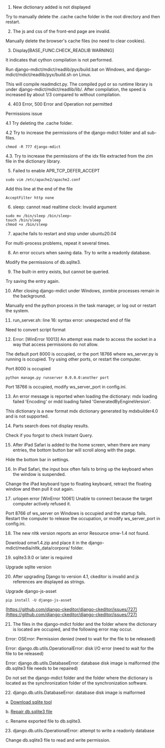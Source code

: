 1. New dictionary added is not displayed

Try to manually delete the .cache cache folder in the root directory and then restart.

2. The js and css of the front-end page are invalid.

Manually delete the browser's cache files (no need to clear cookies).

3. Display\[BASE_FUNC.CHECK_READLIB WARNING\]

It indicates that cython compilation is not performed.

Run django-mdict/mdict/readlib/pyx/build.bat on Windows, and django-mdict/mdict/readlib/pyx/build.sh on Linux.

This will compile readmdict.py. The compiled pyd or so runtime library is under django-mdict/mdict/readlib/lib/. After compilation, the speed is increased by about 1/3 compared to without compilation.

4. 403 Error, 500 Error and Operation not permitted

Permissions issue

4.1 Try deleting the .cache folder.

4.2 Try to increase the permissions of the django-mdict folder and all sub-files.


```
chmod -R 777 django-mdict
```
4.3. Try to increase the permissions of the idx file extracted from the zim file in the dictionary library.

5. Failed to enable APR_TCP_DEFER_ACCEPT


```
sudo vim /etc/apache2/apache2.conf
```

Add this line at the end of the file


```
AcceptFilter http none
```

6. sleep: cannot read realtime clock: Invalid argument


```
sudo mv /bin/sleep /bin/sleep~
touch /bin/sleep
chmod +x /bin/sleep
```

7. apache fails to restart and stop under ubuntu20.04

For multi-process problems, repeat it several times.

8. An error occurs when saving data. Try to write a readonly database.

Modify the permissions of db.sqlite3.

9. The built-in entry exists, but cannot be queried.

Try saving the entry again.

10. After closing django-mdict under Windows, zombie processes remain in the background.

Manually end the python process in the task manager, or log out or restart the system.

11. run_server.sh: line 16: syntax error: unexpected end of file

Need to convert script format

12. Error: [WinError 10013] An attempt was made to access the socket in a way that access permissions do not allow.

The default port 8000 is occupied, or the port 18766 where ws_server.py is running is occupied. Try using other ports, or restart the computer.

Port 8000 is occupied


```
python manage.py runserver 0.0.0.0:another port
```

Port 18766 is occupied, modify ws_server_port in config.ini.

13. An error message is reported when loading the dictionary: mdx loading failed 'Encoding' or mdd loading failed 'GeneratedByEngineVersion'.

This dictionary is a new format mdx dictionary generated by mdxbuilder4.0 and is not supported.

14. Parts search does not display results.

Check if you forgot to check Instant Query.

15. After iPad Safari is added to the home screen, when there are many entries, the bottom button bar will scroll along with the page.

Hide the bottom bar in settings.

16. In iPad Safari, the input box often fails to bring up the keyboard when the window is suspended.

Change the iPad keyboard type to floating keyboard, retract the floating window and then pull it out again.

17. urlopen error \[WinError 10061\] Unable to connect because the target computer actively refused it.

Port 8766 of ws_server on Windows is occupied and the startup fails. Restart the computer to release the occupation, or modify ws_server_port in config.ini.

18. The new nltk version reports an error Resource omw-1.4 not found.

Download omw1.4.zip and place it in the django-mdict/media/nltk_data/corpora/ folder.

19. sqlite3.9.0 or later is required

Upgrade sqlite version

20. After upgrading Django to version 4.1, ckeditor is invalid and js references are displayed as strings.

Upgrade django-js-asset


```
pip install -U django-js-asset
```

[https://github.com/django-ckeditor/django-ckeditor/issues/727](https://github.com/django-ckeditor/django-ckeditor/issues/727)

21. The files in the django-mdict folder and the folder where the dictionary is located are occupied, and the following error may occur.

Error: OSError: Permission denied (need to wait for the file to be released)

Error: django.db.utils.OperationalError: disk I/O error (need to wait for the file to be released)

Error: django.db.utils.DatabaseError: database disk image is malformed (the db.sqlite3 file needs to be repaired)

Do not set the django-mdict folder and the folder where the dictionary is located as the synchronization folder of the synchronization software.

22. django.db.utils.DatabaseError: database disk image is malformed

a. [Download sqlite tool](https://www.sqlite.org/download.html)

b. [Repair db.sqlite3 file](https://blog.csdn.net/qq_41539778/article/details/136531120)

c. Rename exported file to db.sqlite3.

23. django.db.utils.OperationalError: attempt to write a readonly database

Change db.sqlite3 file to read and write permission.
